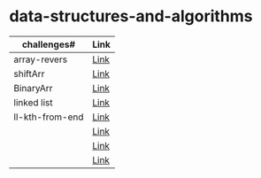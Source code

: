 # data-structures-and-algorithms

challenges#  |  Link
---------|--------
 array-revers   | [Link](https://github.com/401-advanced-javascript-raghadanees/data-structures-and-algorithms/tree/array-reverse)
 shiftArr   | [Link](https://github.com/401-advanced-javascript-raghadanees/data-structures-and-algorithms/tree/array-shift)
 BinaryArr   | [Link](https://github.com/401-advanced-javascript-raghadanees/data-structures-and-algorithms/pull/3)
  linked list   | [Link](https://github.com/401-advanced-javascript-raghadanees/data-structures-and-algorithms/pull/4)
  ll-kth-from-end  | [Link](https://github.com/401-advanced-javascript-raghadanees/data-structures-and-algorithms/tree/ll-kth-from-end)
     | [Link](https://github.com/401-advanced-javascript-raghadanees/data-structures-and-algorithms/pull/3)
     | [Link](https://github.com/401-advanced-javascript-raghadanees/data-structures-and-algorithms/pull/4)
     | [Link](https://github.com/401-advanced-javascript-raghadanees/data-structures-and-algorithms/tree/ll-kth-from-end)

 
